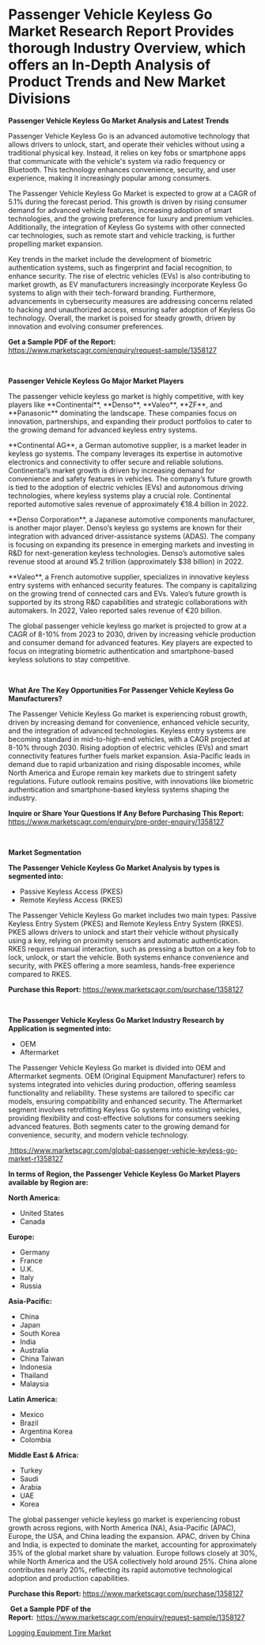 <p><h1>Passenger Vehicle Keyless Go Market Research Report Provides thorough Industry Overview, which offers an In-Depth Analysis of Product Trends and New Market Divisions</h1></p><p><strong>Passenger Vehicle Keyless Go Market Analysis and Latest Trends</strong></p>
<p><p>Passenger Vehicle Keyless Go is an advanced automotive technology that allows drivers to unlock, start, and operate their vehicles without using a traditional physical key. Instead, it relies on key fobs or smartphone apps that communicate with the vehicle's system via radio frequency or Bluetooth. This technology enhances convenience, security, and user experience, making it increasingly popular among consumers.</p><p>The Passenger Vehicle Keyless Go Market is expected to grow at a CAGR of 5.1% during the forecast period. This growth is driven by rising consumer demand for advanced vehicle features, increasing adoption of smart technologies, and the growing preference for luxury and premium vehicles. Additionally, the integration of Keyless Go systems with other connected car technologies, such as remote start and vehicle tracking, is further propelling market expansion.</p><p>Key trends in the market include the development of biometric authentication systems, such as fingerprint and facial recognition, to enhance security. The rise of electric vehicles (EVs) is also contributing to market growth, as EV manufacturers increasingly incorporate Keyless Go systems to align with their tech-forward branding. Furthermore, advancements in cybersecurity measures are addressing concerns related to hacking and unauthorized access, ensuring safer adoption of Keyless Go technology. Overall, the market is poised for steady growth, driven by innovation and evolving consumer preferences.</p></p>
<p><strong>Get a Sample PDF of the Report:&nbsp;</strong> <a href="https://www.marketscagr.com/enquiry/request-sample/1358127?utm_campaign=1895&utm_medium=2&utm_source=Github&utm_content=ia&utm_term=23012025&utm_id=passenger-vehicle-keyless-go">https://www.marketscagr.com/enquiry/request-sample/1358127</a></p>
<p>&nbsp;</p>
<p><strong>Passenger Vehicle Keyless Go Major Market Players</strong></p>
<p><p>The passenger vehicle keyless go market is highly competitive, with key players like **Continental**, **Denso**, **Valeo**, **ZF**, and **Panasonic** dominating the landscape. These companies focus on innovation, partnerships, and expanding their product portfolios to cater to the growing demand for advanced keyless entry systems.</p><p>**Continental AG**, a German automotive supplier, is a market leader in keyless go systems. The company leverages its expertise in automotive electronics and connectivity to offer secure and reliable solutions. Continental’s market growth is driven by increasing demand for convenience and safety features in vehicles. The company’s future growth is tied to the adoption of electric vehicles (EVs) and autonomous driving technologies, where keyless systems play a crucial role. Continental reported automotive sales revenue of approximately €18.4 billion in 2022.</p><p>**Denso Corporation**, a Japanese automotive components manufacturer, is another major player. Denso’s keyless go systems are known for their integration with advanced driver-assistance systems (ADAS). The company is focusing on expanding its presence in emerging markets and investing in R&D for next-generation keyless technologies. Denso’s automotive sales revenue stood at around ¥5.2 trillion (approximately $38 billion) in 2022.</p><p>**Valeo**, a French automotive supplier, specializes in innovative keyless entry systems with enhanced security features. The company is capitalizing on the growing trend of connected cars and EVs. Valeo’s future growth is supported by its strong R&D capabilities and strategic collaborations with automakers. In 2022, Valeo reported sales revenue of €20 billion.</p><p>The global passenger vehicle keyless go market is projected to grow at a CAGR of 8-10% from 2023 to 2030, driven by increasing vehicle production and consumer demand for advanced features. Key players are expected to focus on integrating biometric authentication and smartphone-based keyless solutions to stay competitive.</p></p>
<p>&nbsp;</p>
<p><strong>What Are The Key Opportunities For Passenger Vehicle Keyless Go Manufacturers?</strong></p>
<p><p>The Passenger Vehicle Keyless Go market is experiencing robust growth, driven by increasing demand for convenience, enhanced vehicle security, and the integration of advanced technologies. Keyless entry systems are becoming standard in mid-to-high-end vehicles, with a CAGR projected at 8-10% through 2030. Rising adoption of electric vehicles (EVs) and smart connectivity features further fuels market expansion. Asia-Pacific leads in demand due to rapid urbanization and rising disposable incomes, while North America and Europe remain key markets due to stringent safety regulations. Future outlook remains positive, with innovations like biometric authentication and smartphone-based keyless systems shaping the industry.</p></p>
<p><strong>Inquire or Share Your Questions If Any Before Purchasing This Report:</strong> <a href="https://www.marketscagr.com/enquiry/pre-order-enquiry/1358127?utm_campaign=1895&utm_medium=2&utm_source=Github&utm_content=ia&utm_term=23012025&utm_id=passenger-vehicle-keyless-go">https://www.marketscagr.com/enquiry/pre-order-enquiry/1358127</a></p>
<p>&nbsp;</p>
<p><strong>Market Segmentation</strong></p>
<p><strong>The Passenger Vehicle Keyless Go Market Analysis by types is segmented into:</strong></p>
<p><ul><li>Passive Keyless Access (PKES)</li><li>Remote Keyless Access (RKES)</li></ul></p>
<p><p>The Passenger Vehicle Keyless Go market includes two main types: Passive Keyless Entry System (PKES) and Remote Keyless Entry System (RKES). PKES allows drivers to unlock and start their vehicle without physically using a key, relying on proximity sensors and automatic authentication. RKES requires manual interaction, such as pressing a button on a key fob to lock, unlock, or start the vehicle. Both systems enhance convenience and security, with PKES offering a more seamless, hands-free experience compared to RKES.</p></p>
<p><strong>Purchase this Report:&nbsp;</strong><a href="https://www.marketscagr.com/purchase/1358127?utm_campaign=1895&utm_medium=2&utm_source=Github&utm_content=ia&utm_term=23012025&utm_id=passenger-vehicle-keyless-go">https://www.marketscagr.com/purchase/1358127</a></p>
<p>&nbsp;</p>
<p><strong>The Passenger Vehicle Keyless Go Market Industry Research by Application is segmented into:</strong></p>
<p><ul><li>OEM</li><li>Aftermarket</li></ul></p>
<p><p>The Passenger Vehicle Keyless Go market is divided into OEM and Aftermarket segments. OEM (Original Equipment Manufacturer) refers to systems integrated into vehicles during production, offering seamless functionality and reliability. These systems are tailored to specific car models, ensuring compatibility and enhanced security. The Aftermarket segment involves retrofitting Keyless Go systems into existing vehicles, providing flexibility and cost-effective solutions for consumers seeking advanced features. Both segments cater to the growing demand for convenience, security, and modern vehicle technology.</p></p>
<p><a href="https://www.marketscagr.com/global-passenger-vehicle-keyless-go-market-r1358127?utm_campaign=1895&utm_medium=2&utm_source=Github&utm_content=ia&utm_term=23012025&utm_id=passenger-vehicle-keyless-go">&nbsp;https://www.marketscagr.com/global-passenger-vehicle-keyless-go-market-r1358127</a></p>
<p><strong>In terms of Region, the Passenger Vehicle Keyless Go Market Players available by Region are:</strong></p>
<p>
    <p> <strong> North America: </strong>
        <ul>
            <li>United States</li>
            <li>Canada</li>
        </ul>
        </p> 
    <p> <strong> Europe: </strong>
        <ul>
            <li>Germany</li>
            <li>France</li>
            <li>U.K.</li>
            <li>Italy</li>
            <li>Russia</li>
        </ul>
        </p> 
    <p> <strong> Asia-Pacific: </strong>
        <ul>
            <li>China</li>
            <li>Japan</li>
            <li>South Korea</li>
            <li>India</li>
            <li>Australia</li>
            <li>China Taiwan</li>
            <li>Indonesia</li>
            <li>Thailand</li>
            <li>Malaysia</li>
        </ul>
        </p> 
    <p> <strong> Latin America: </strong>
        <ul>
            <li>Mexico</li>
            <li>Brazil</li>
            <li>Argentina Korea</li>
            <li>Colombia</li>
        </ul>
        </p> 
    <p> <strong> Middle East & Africa: </strong>
        <ul>
            <li>Turkey</li>
            <li>Saudi</li>
            <li>Arabia</li>
            <li>UAE</li>
            <li>Korea</li>
        </ul>
    </p>
    </p>
<p><p>The global passenger vehicle keyless go market is experiencing robust growth across regions, with North America (NA), Asia-Pacific (APAC), Europe, the USA, and China leading the expansion. APAC, driven by China and India, is expected to dominate the market, accounting for approximately 35% of the global market share by valuation. Europe follows closely at 30%, while North America and the USA collectively hold around 25%. China alone contributes nearly 20%, reflecting its rapid automotive technological adoption and production capabilities.</p></p>
<p><strong>Purchase this Report: </strong><a href="https://www.marketscagr.com/purchase/1358127?utm_campaign=1895&utm_medium=2&utm_source=Github&utm_content=ia&utm_term=23012025&utm_id=passenger-vehicle-keyless-go">https://www.marketscagr.com/purchase/1358127</a></p>
<p>&nbsp;<strong>Get a Sample PDF of the Report:&nbsp;&nbsp;</strong><a href="https://www.marketscagr.com/enquiry/request-sample/1358127?utm_campaign=1895&utm_medium=2&utm_source=Github&utm_content=ia&utm_term=23012025&utm_id=passenger-vehicle-keyless-go">https://www.marketscagr.com/enquiry/request-sample/1358127</a></p>
<p><strong></strong></p>
<p><p><a href="https://github.com/BryceTownsendr/Market-Research-Report-List-7/blob/main/logging-equipment-tire-market.md?utm_campaign=1895&utm_medium=2&utm_source=Github&utm_content=ia&utm_term=23012025&utm_id=passenger-vehicle-keyless-go">Logging Equipment Tire Market</a></p></p>